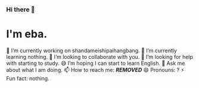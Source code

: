 ### Hi there 👋 

# I'm eba.

 🔭 I’m currently working on shandameishipaihangbang.
 🌱 I’m currently learning nothing.
 👯 I’m looking to collaborate with you.
 🤔 I’m looking for help with starting to study.
 😅 I’m hoping I can start to learn English.
 💬 Ask me about what I am doing.
 📫 How to reach me: ***REMOVED***
 😄 Pronouns: ?
 ⚡ Fun fact: nothing.

